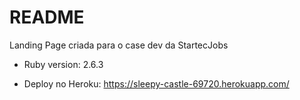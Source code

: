 # README

Landing Page criada para o case dev da StartecJobs


* Ruby version: 2.6.3

* Deploy no Heroku: https://sleepy-castle-69720.herokuapp.com/
